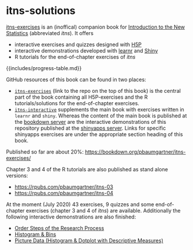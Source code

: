 # itns-solutions

[itns-exercises](https://bookdown.org/pbaumgartner/itns-exercises/) is an (inoffical) companion book for [Introduction to the New Statistics](https://www.routledgetextbooks.com/textbooks/9781138825529/) (abbreviated <i>itns</i>). It offers 

+ interactive exercises and quizzes designed with [H5P](https://h5p.org/)
+ interactive demonstrations developed with [learnr](https://rstudio.github.io/learnr/) and [Shiny](https://shiny.rstudio.com/)
+ R tutorials for the end-of-chapter exercises of _itns_


{{includes/progress-table.md}}


GitHub resources of this book can be found in two places:

+ [`itns-exercises`](https://github.com/petzi53/itns-exercises/) (link to the repo on the top of this book) is the central part of the book containing all H5P-exercises and the R tutorials/solutions for the end-of-chapter exercises. 
+ [`itns-interactive`](https://github.com/petzi53/itns-interactive/) supplements the main book with exercises written in `learnr` and `shiny`. Whereas the content of the main book is published at the [bookdown server](https://bookdown.org/pbaumgartner/itns-exercises) are the interactive demonstrations of this repository published at the [shinyapps server](https://www.shinyapps.io/). Links for specific shinyapps exercises are under the appropriate section heading of this book.

Published so far are about 20%: https://bookdown.org/pbaumgartner/itns-exercises/

Chapter 3 and 4 of the R tutorials are also published as stand alone versions:

* https://rpubs.com/pbaumgartner/itns-03
* https://rpubs.com/pbaumgartner/itns-04

At the moment (July 2020) 43 exercises, 9 quizzes and some end-of-chapter exercises (chapter 3 and 4 of _itns_) are available. Additionally the following interactive demonstrations are also finished:

+ [Order Steps of the Research Process](https://pbaumgartner.shinyapps.io/itns-research-steps/)
+ [Histogram & Bins](https://pbaumgartner.shinyapps.io/histogram/)
+ [Picture Data (Histogram & Dotplot with Descriptive Measures)](https://pbaumgartner.shinyapps.io/picture-data/)
